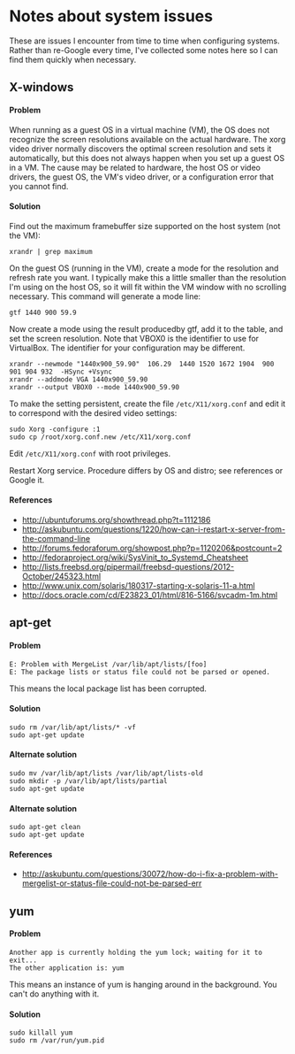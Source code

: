 # Notes about system issues

These are issues I encounter from time to time when configuring systems. Rather than re-Google every time, I've collected some notes here so I can find them quickly when necessary.

## X-windows

#### Problem

When running as a guest OS in a virtual machine (VM), the OS does not recognize the screen resolutions available on the actual hardware. The xorg video driver normally discovers the optimal screen resolution and sets it automatically, but this does not always happen when you set up a guest OS in a VM. The cause may be related to hardware, the host OS or video drivers, the guest OS, the VM's video driver, or a configuration error that you cannot find. 

#### Solution

Find out the maximum framebuffer size supported on the host system (not the VM):

```shell
xrandr | grep maximum
```

On the guest OS (running in the VM), create a mode for the resolution and refresh rate you want. I typically make this a little smaller than the resolution I'm using on the host OS, so it will fit within the VM window with no scrolling necessary. This command will generate a mode line:

```shell
gtf 1440 900 59.9
```

Now create a mode using the result producedby gtf, add it to the table, and set the screen resolution. Note that VBOX0 is the identifier to use for VirtualBox. The identifier for your configuration may be different.

```shell
xrandr --newmode "1440x900_59.90"  106.29  1440 1520 1672 1904  900 901 904 932  -HSync +Vsync
xrandr --addmode VGA 1440x900_59.90
xrandr --output VBOX0 --mode 1440x900_59.90
```

To make the setting persistent, create the file ```/etc/X11/xorg.conf``` and edit it to correspond with the desired video settings:

```shell
sudo Xorg -configure :1
sudo cp /root/xorg.conf.new /etc/X11/xorg.conf
```

Edit ```/etc/X11/xorg.conf``` with root privileges.

Restart Xorg service. Procedure differs by OS and distro; see references or Google it.

#### References

* http://ubuntuforums.org/showthread.php?t=1112186
* http://askubuntu.com/questions/1220/how-can-i-restart-x-server-from-the-command-line
* http://forums.fedoraforum.org/showpost.php?p=1120206&postcount=2
* http://fedoraproject.org/wiki/SysVinit_to_Systemd_Cheatsheet
* http://lists.freebsd.org/pipermail/freebsd-questions/2012-October/245323.html
* http://www.unix.com/solaris/180317-starting-x-solaris-11-a.html
* http://docs.oracle.com/cd/E23823_01/html/816-5166/svcadm-1m.html

## apt-get

#### Problem

```shell
E: Problem with MergeList /var/lib/apt/lists/[foo]
E: The package lists or status file could not be parsed or opened.
```

This means the local package list has been corrupted.

#### Solution

```shell
sudo rm /var/lib/apt/lists/* -vf
sudo apt-get update
```

#### Alternate solution

```shell
sudo mv /var/lib/apt/lists /var/lib/apt/lists-old
sudo mkdir -p /var/lib/apt/lists/partial
sudo apt-get update
```

#### Alternate solution

```shell
sudo apt-get clean
sudo apt-get update
```

#### References

* http://askubuntu.com/questions/30072/how-do-i-fix-a-problem-with-mergelist-or-status-file-could-not-be-parsed-err

## yum

#### Problem

```shell
Another app is currently holding the yum lock; waiting for it to exit...
The other application is: yum
```

This means an instance of yum is hanging around in the background. You can't do anything with it.

#### Solution

```shell
sudo killall yum
sudo rm /var/run/yum.pid
```

